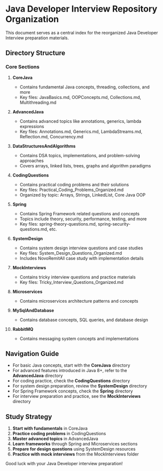 # Java Developer Interview Repository Organization

This document serves as a central index for the reorganized Java Developer Interview preparation materials.

## Directory Structure

### Core Sections

1. **CoreJava**
   - Contains fundamental Java concepts, threading, collections, and more
   - Key files: JavaBasics.md, OOPConcepts.md, Collections.md, Multithreading.md

2. **AdvancedJava**
   - Contains advanced topics like annotations, generics, lambda expressions
   - Key files: Annotations.md, Generics.md, LambdaStreams.md, Reflection.md, Concurrency.md

3. **DataStructuresAndAlgorithms**
   - Contains DSA topics, implementations, and problem-solving approaches
   - Covers arrays, linked lists, trees, graphs and algorithm paradigms

4. **CodingQuestions**
   - Contains practical coding problems and their solutions
   - Key files: Practical_Coding_Problems_Organized.md
   - Organized by topic: Arrays, Strings, LinkedList, Core Java OOP

5. **Spring**
   - Contains Spring Framework related questions and concepts
   - Topics include theory, security, performance, testing, and more
   - Key files: spring-theory-questions.md, spring-security-questions.md, etc.

6. **SystemDesign**
   - Contains system design interview questions and case studies
   - Key files: System_Design_Questions_Organized.md
   - Includes NovoRemitAll case study with implementation details

7. **MockInterviews**
   - Contains tricky interview questions and practice materials
   - Key files: Tricky_Interview_Questions_Organized.md

8. **Microservices**
   - Contains microservices architecture patterns and concepts

9. **MySqlAndDatabase**
   - Contains database concepts, SQL queries, and database design

10. **RabbitMQ**
    - Contains messaging system concepts and implementations

## Navigation Guide

- For basic Java concepts, start with the **CoreJava** directory
- For advanced features introduced in Java 8+, refer to the **AdvancedJava** directory
- For coding practice, check the **CodingQuestions** directory
- For system design preparation, review the **SystemDesign** directory
- For Spring Framework concepts, check the **Spring** directory
- For interview preparation and practice, see the **MockInterviews** directory

## Study Strategy

1. **Start with fundamentals** in CoreJava
2. **Practice coding problems** in CodingQuestions
3. **Master advanced topics** in AdvancedJava
4. **Learn frameworks** through Spring and Microservices sections
5. **Prepare for design questions** using SystemDesign resources
6. **Practice with mock interviews** from the MockInterviews folder

Good luck with your Java Developer interview preparation!
